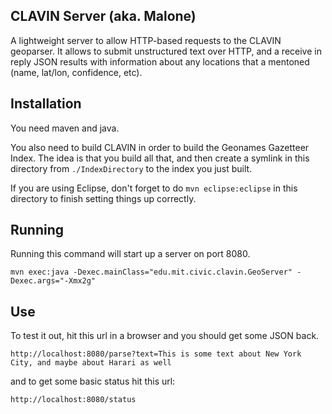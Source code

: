 CLAVIN Server (aka. Malone)
---------------------------

A lightweight server to allow HTTP-based requests to the CLAVIN geoparser.  It allows to submit unstructured 
text over HTTP, and a receive in reply JSON results with information about any locations that a mentoned (name,
lat/lon, confidence, etc).

Installation
------------

You need maven and java.

You also need to build CLAVIN in order to build the Geonames Gazetteer Index.  The idea is that you build all 
that, and then create a symlink in this directory from `./IndexDirectory` to the index you just built.

If you are using Eclipse, don't forget to do `mvn eclipse:eclipse` in this directory to finish setting things up
correctly.

Running
-------

Running this command will start up a server on port 8080.

```
mvn exec:java -Dexec.mainClass="edu.mit.civic.clavin.GeoServer" -Dexec.args="-Xmx2g"
```

Use
---

To test it out, hit this url in a browser and you should get some JSON back.

```
http://localhost:8080/parse?text=This is some text about New York City, and maybe about Harari as well
```

and to get some basic status hit this url:

```
http://localhost:8080/status
```